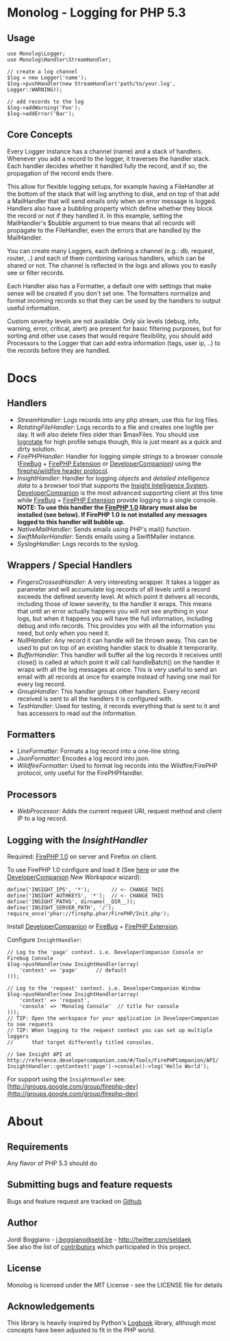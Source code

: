 Monolog - Logging for PHP 5.3
=============================

Usage
-----

    use Monolog\Logger;
    use Monolog\Handler\StreamHandler;

    // create a log channel
    $log = new Logger('name');
    $log->pushHandler(new StreamHandler('path/to/your.log', Logger::WARNING));

    // add records to the log
    $log->addWarning('Foo');
    $log->addError('Bar');

Core Concepts
-------------

Every Logger instance has a channel (name) and a stack of handlers. Whenever you add a record to the logger, it traverses the handler stack. Each handler decides whether it handled fully the record, and if so, the propagation of the record ends there.

This allow for flexible logging setups, for example having a FileHandler at the bottom of the stack that will log anything to disk, and on top of that add a MailHandler that will send emails only when an error message is logged. Handlers also have a bubbling property which define whether they block the record or not if they handled it. In this example, setting the MailHandler's $bubble argument to true means that all records will propagate to the FileHandler, even the errors that are handled by the MailHandler.

You can create many Loggers, each defining a channel (e.g.: db, request, router, ..) and each of them combining various handlers, which can be shared or not. The channel is reflected in the logs and allows you to easily see or filter records.

Each Handler also has a Formatter, a default one with settings that make sense will be created if you don't set one. The formatters normalize and format incoming records so that they can be used by the handlers to output useful information.

Custom severity levels are not available. Only six levels (debug, info, warning, error, critical, alert) are present for basic filtering purposes, but for sorting and other use cases that would require flexibility, you should add Processors to the Logger that can add extra information (tags, user ip, ..) to the records before they are handled.

Docs
====

Handlers
--------

- _StreamHandler_: Logs records into any php stream, use this for log files.
- _RotatingFileHandler_: Logs records to a file and creates one logfile per day. It will also delete files older than $maxFiles. You should use [logrotate](http://linuxcommand.org/man_pages/logrotate8.html) for high profile setups though, this is just meant as a quick and dirty solution.
- _FirePHPHandler_: Handler for logging simple _strings_ to a browser console ([FireBug](http://getfirebug.com/) + [FirePHP Extension](http://www.firephp.org/) or [DeveloperCompanion](http://developercompanion.com/)) using the [firephp/wildfire header protocol](http://www.firephp.org/Wiki/Reference/Protocol).
- _InsightHandler_: Handler for logging _objects_ and _detailed intelligence data_ to a browser tool that supports the [Insight Intelligence System](http://www.christophdorn.com/Research/#insight). [DeveloperCompanion](http://developercompanion.com/) is the most advanced supporting client at this time while [FireBug](http://getfirebug.com/) + [FirePHP Extension](http://www.firephp.org/) provide logging to a single console. **NOTE: To use this handler the [FirePHP 1.0](http://reference.developercompanion.com/#/Tools/FirePHPCompanion/Introduction/) library must also be installed (see below). If FirePHP 1.0 is not installed any messages logged to this handler will bubble up.**
- _NativeMailHandler_: Sends emails using PHP's mail() function.
- _SwiftMailerHandler_: Sends emails using a SwiftMailer instance.
- _SyslogHandler_: Logs records to the syslog.

Wrappers / Special Handlers
---------------------------

- _FingersCrossedHandler_: A very interesting wrapper. It takes a logger as parameter and will accumulate log records of all levels until a record exceeds the defined severity level. At which point it delivers all records, including those of lower severity, to the handler it wraps. This means that until an error actually happens you will not see anything in your logs, but when it happens you will have the full information, including debug and info records. This provides you with all the information you need, but only when you need it.
- _NullHandler_: Any record it can handle will be thrown away. This can be used to put on top of an existing handler stack to disable it temporarily.
- _BufferHandler_: This handler will buffer all the log records it receives until close() is called at which point it will call handleBatch() on the handler it wraps with all the log messages at once. This is very useful to send an email with all records at once for example instead of having one mail for every log record.
- _GroupHandler_: This handler groups other handlers. Every record received is sent to all the handlers it is configured with.
- _TestHandler_: Used for testing, it records everything that is sent to it and has accessors to read out the information.

Formatters
----------

- _LineFormatter_: Formats a log record into a one-line string.
- _JsonFormatter_: Encodes a log record into json.
- _WildfireFormatter_: Used to format log records into the Wildfire/FirePHP protocol, only useful for the FirePHPHandler.

Processors
----------

- _WebProcessor_: Adds the current request URI, request method and client IP to a log record.

Logging with the _InsightHandler_
---------------------------------

Required: [FirePHP 1.0](http://reference.developercompanion.com/#/Tools/FirePHPCompanion/Install/) on server and Firefox on client.

To use FirePHP 1.0 configure and load it (See [here](http://reference.developercompanion.com/#/Tools/FirePHPCompanion/Install/) or use the [DeveloperCompanion](http://developercompanion.com/) _New Workspace_ wizard):

    define('INSIGHT_IPS', '*');       // <- CHANGE THIS
    define('INSIGHT_AUTHKEYS', '*');  // <- CHANGE THIS
    define('INSIGHT_PATHS', dirname(__DIR__));
    define('INSIGHT_SERVER_PATH', '/');
    require_once('phar://firephp.phar/FirePHP/Init.php');

Install [DeveloperCompanion](http://developercompanion.com/) or [FireBug](http://getfirebug.com/) + [FirePHP Extension](http://www.firephp.org/).

Configure `InsightHandler`:

    // Log to the 'page' context. i.e. DeveloperCompanion Console or Firebug Console
    $log->pushHandler(new InsightHandler(array(
        'context' => 'page'      // default
    )));

    // Log to the 'request' context. i.e. DeveloperCompanion Window
    $log->pushHandler(new InsightHandler(array(
        'context' => 'request',
        'console' => 'Monolog Console'  // title for console
    )));
    // TIP: Open the workspace for your application in DeveloperCompanion to see requests
    // TIP: When logging to the request context you can set up multiple loggers
    //      that target differently titled consoles.

    // See Insight API at http://reference.developercompanion.com/#/Tools/FirePHPCompanion/API/
    InsightHandler::getContext('page')->console()->log('Hello World');

For support using the `InsightHandler` see: [http://groups.google.com/group/firephp-dev](http://groups.google.com/group/firephp-dev)


About
=====

Requirements
------------

Any flavor of PHP 5.3 should do

Submitting bugs and feature requests
------------------------------------

Bugs and feature request are tracked on [Github](https://github.com/Seldaek/monolog/issues)

Author
------

Jordi Boggiano - <j.boggiano@seld.be> - <http://twitter.com/seldaek><br />
See also the list of [contributors](https://github.com/Seldaek/monolog/contributors) which participated in this project.

License
-------

Monolog is licensed under the MIT License - see the LICENSE file for details

Acknowledgements
----------------

This library is heavily inspired by Python's [Logbook](http://packages.python.org/Logbook/) library, although most concepts have been adjusted to fit in the PHP world.
